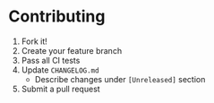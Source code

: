 # Contributing
1. Fork it!
2. Create your feature branch
3. Pass all CI tests
4. Update `CHANGELOG.md`
    - Describe changes under `[Unreleased]` section
5. Submit a pull request
